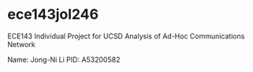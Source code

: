 # ece143jol246
ECE143 Individual Project for UCSD
Analysis of Ad-Hoc Communications Network

Name: Jong-Ni Li 
PID: A53200582
